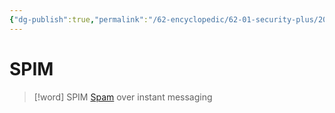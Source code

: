 ```yaml
---
{"dg-publish":true,"permalink":"/62-encyclopedic/62-01-security-plus/20220515180426-spim/","dgHomeLink":true,"dgPassFrontmatter":false}
---
```



# SPIM

> [!word] SPIM
> [Spam](20220515180310-spam.md) over instant messaging
